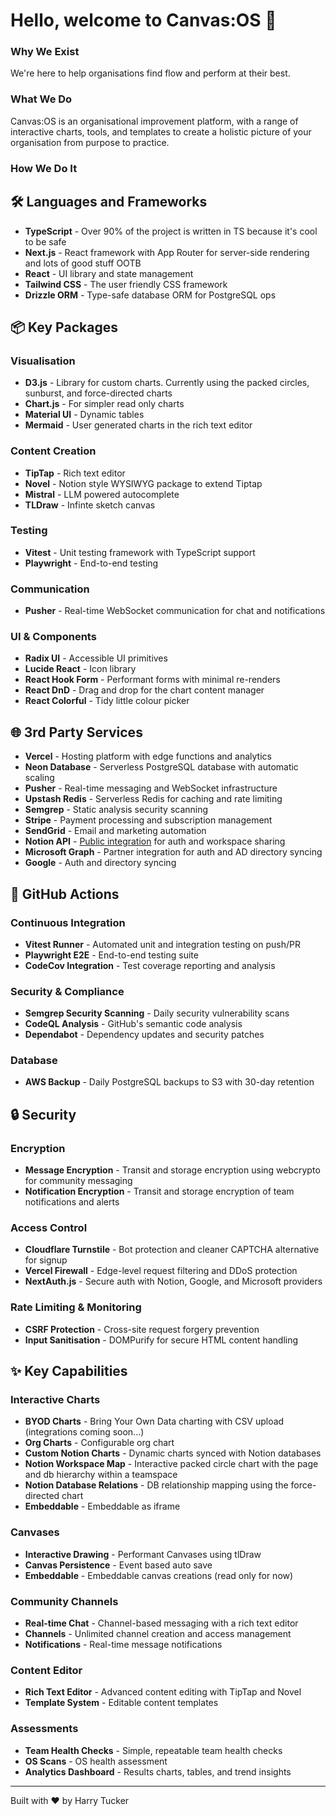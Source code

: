# Hello, welcome to Canvas:OS 👋

### Why We Exist
We're here to help organisations find flow and perform at their best. 

### What We Do
Canvas:OS is an organisational improvement platform, with a range of interactive charts, tools, and templates to create a holistic picture of your organisation from purpose to practice.

### How We Do It

## 🛠️ Languages and Frameworks

- **TypeScript** - Over 90% of the project is written in TS because it's cool to be safe
- **Next.js** - React framework with App Router for server-side rendering and lots of good stuff OOTB
- **React** - UI library and state management
- **Tailwind CSS** - The user friendly CSS framework
- **Drizzle ORM** - Type-safe database ORM for PostgreSQL ops

## 📦 Key Packages

### Visualisation
- **D3.js** - Library for custom charts. Currently using the packed circles, sunburst, and force-directed charts
- **Chart.js** - For simpler read only charts
- **Material UI** - Dynamic tables
- **Mermaid** - User generated charts in the rich text editor

### Content Creation
- **TipTap** - Rich text editor
- **Novel** - Notion style WYSIWYG package to extend Tiptap
- **Mistral** - LLM powered autocomplete
- **TLDraw** - Infinte sketch canvas

### Testing
- **Vitest** - Unit testing framework with TypeScript support
- **Playwright** - End-to-end testing

### Communication
- **Pusher** - Real-time WebSocket communication for chat and notifications

### UI & Components
- **Radix UI** - Accessible UI primitives
- **Lucide React** - Icon library
- **React Hook Form** - Performant forms with minimal re-renders
- **React DnD** - Drag and drop for the chart content manager
- **React Colorful** - Tidy little colour picker

## 🌐 3rd Party Services

- **Vercel** - Hosting platform with edge functions and analytics
- **Neon Database** - Serverless PostgreSQL database with automatic scaling
- **Pusher** - Real-time messaging and WebSocket infrastructure
- **Upstash Redis** - Serverless Redis for caching and rate limiting
- **Semgrep** - Static analysis security scanning
- **Stripe** - Payment processing and subscription management
- **SendGrid** - Email and marketing automation
- **Notion API** - [Public integration]([url](https://www.notion.com/integrations/135d872b594c80a6adb40037ac517711)) for auth and workspace sharing
- **Microsoft Graph** - Partner integration for auth and AD directory syncing
- **Google** - Auth and directory syncing

## 🔄 GitHub Actions

### Continuous Integration
- **Vitest Runner** - Automated unit and integration testing on push/PR
- **Playwright E2E** - End-to-end testing suite
- **CodeCov Integration** - Test coverage reporting and analysis

### Security & Compliance
- **Semgrep Security Scanning** - Daily security vulnerability scans
- **CodeQL Analysis** - GitHub's semantic code analysis
- **Dependabot** - Dependency updates and security patches

### Database
- **AWS Backup** - Daily PostgreSQL backups to S3 with 30-day retention

## 🔒 Security

### Encryption
- **Message Encryption** - Transit and storage encryption using webcrypto for community messaging
- **Notification Encryption** - Transit and storage encryption of team notifications and alerts

### Access Control
- **Cloudflare Turnstile** - Bot protection and cleaner CAPTCHA alternative for signup
- **Vercel Firewall** - Edge-level request filtering and DDoS protection
- **NextAuth.js** - Secure auth with Notion, Google, and Microsoft providers

### Rate Limiting & Monitoring
- **CSRF Protection** - Cross-site request forgery prevention
- **Input Sanitisation** - DOMPurify for secure HTML content handling

## ✨ Key Capabilities

### Interactive Charts
- **BYOD Charts** - Bring Your Own Data charting with CSV upload (integrations coming soon...)
- **Org Charts** - Configurable org chart
- **Custom Notion Charts** - Dynamic charts synced with Notion databases
- **Notion Workspace Map** - Interactive packed circle chart with the page and db hierarchy within a teamspace
- **Notion Database Relations** - DB relationship mapping using the force-directed chart
- **Embeddable** - Embeddable as iframe

### Canvases
- **Interactive Drawing** - Performant Canvases using tlDraw
- **Canvas Persistence** - Event based auto save
- **Embeddable** - Embeddable canvas creations (read only for now)

### Community Channels
- **Real-time Chat** - Channel-based messaging with a rich text editor
- **Channels** - Unlimited channel creation and access management
- **Notifications** - Real-time message notifications

### Content Editor
- **Rich Text Editor** - Advanced content editing with TipTap and Novel
- **Template System** - Editable content templates

### Assessments
- **Team Health Checks** - Simple, repeatable team health checks
- **OS Scans** - OS health assessment
- **Analytics Dashboard** - Results charts, tables, and trend insights

---

Built with ❤️ by Harry Tucker
